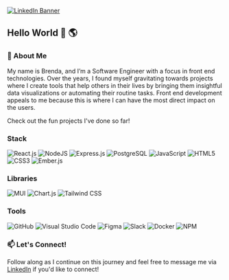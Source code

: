 [![LinkedIn Banner](https://github.com/brendatrieu/brendatrieu/assets/121825299/d8631644-fba9-4898-b2c2-2007282367f7)](https://www.linkedin.com/in/brenda-trieu/)

## Hello World 👋 🌎


### 💬 About Me

My name is Brenda, and I’m a Software Engineer with a focus in front end technologies. Over the years, I found myself gravitating towards projects where I create tools that help others in their lives by bringing them insightful data visualizations or automating their routine tasks. Front end development appeals to me because this is where I can have the most direct impact on the users. 

Check out the fun projects I've done so far!

### Stack
![React.js](https://img.shields.io/badge/react.js-%2320232a.svg?style=for-the-badge&logo=react&logoColor=%2361DAFB) ![NodeJS](https://img.shields.io/badge/node.js-6DA55F?style=for-the-badge&logo=node.js&logoColor=white)
![Express.js](https://img.shields.io/badge/express.js-%23404d59.svg?style=for-the-badge&logo=express&logoColor=%2361DAFB)
![PostgreSQL](https://img.shields.io/badge/postgresql-%23316192.svg?style=for-the-badge&logo=postgresql&logoColor=white)
![JavaScript](https://img.shields.io/badge/javascript-%23323330.svg?style=for-the-badge&logo=javascript&logoColor=%23F7DF1E)
![HTML5](https://img.shields.io/badge/html5-%23E34F26.svg?style=for-the-badge&logo=html5&logoColor=white)
![CSS3](https://img.shields.io/badge/css3-%231572B6.svg?style=for-the-badge&logo=css3&logoColor=white) 
![Ember.js](https://img.shields.io/badge/ember.js-%23316192.svg?style=for-the-badge&logo=ember.js&logoColor=white&color=E04E3A)


### Libraries
![MUI](https://img.shields.io/badge/Mui-%23316192.svg?style=for-the-badge&logo=mui&logoColor=0B7FFF&color=071A2F)
![Chart.js](https://img.shields.io/badge/Chart.js-%23316192.svg?style=for-the-badge&logo=chartdotjs&logoColor=FE777C&color=E7E9ED)
![Tailwind CSS](https://img.shields.io/badge/tailwind_css-%23316192.svg?style=for-the-badge&logo=tailwindcss&logoColor=0B7FFF&color=071A2F)

### Tools
![GitHub](https://img.shields.io/badge/github-%23121011.svg?style=for-the-badge&logo=github&logoColor=white)
![Visual Studio Code](https://img.shields.io/badge/Visual%20Studio%20Code-0078d7.svg?style=for-the-badge&logo=visual-studio-code&logoColor=white)
![Figma](https://img.shields.io/badge/figma-%23F24E1E.svg?style=for-the-badge&logo=figma&logoColor=white)
![Slack](https://img.shields.io/badge/Slack-4A154B?style=for-the-badge&logo=slack&logoColor=white)
![Docker](https://img.shields.io/badge/docker-%230db7ed.svg?style=for-the-badge&logo=docker&logoColor=white)
![NPM](https://img.shields.io/badge/NPM-%23CB3837.svg?style=for-the-badge&logo=npm&logoColor=white)

### 📫 Let's Connect!

Follow along as I continue on this journey and feel free to message me via [LinkedIn](https://www.linkedin.com/in/brenda-trieu/) if you'd like to connect!

